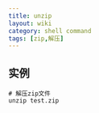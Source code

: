 ```yaml
---
title: unzip
layout: wiki
category: shell command
tags: [zip,解压]
---
```


## 实例

~~~
# 解压zip文件
unzip test.zip
~~~

